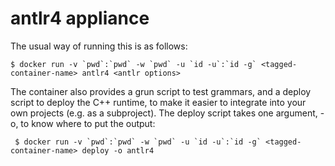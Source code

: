 # antlr4 appliance

The usual way of running this is as follows:

```
$ docker run -v `pwd`:`pwd` -w `pwd` -u `id -u`:`id -g` <tagged-container-name> antlr4 <antlr options>
```

The container also provides a grun script to test grammars, and a deploy script to deploy the C++ runtime, to make it easier to integrate into your own projects (e.g. as a subproject). The deploy script takes one argument, -o, to know where to put the output:

```
 $ docker run -v `pwd`:`pwd` -w `pwd` -u `id -u`:`id -g` <tagged-container-name> deploy -o antlr4
```


